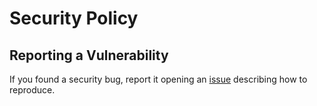 # Security Policy

## Reporting a Vulnerability

If you found a security bug, report it opening an [issue](https://github.com/marcieltorres/safe-chat-slack-bot/issues/new/choose) describing how to reproduce.
